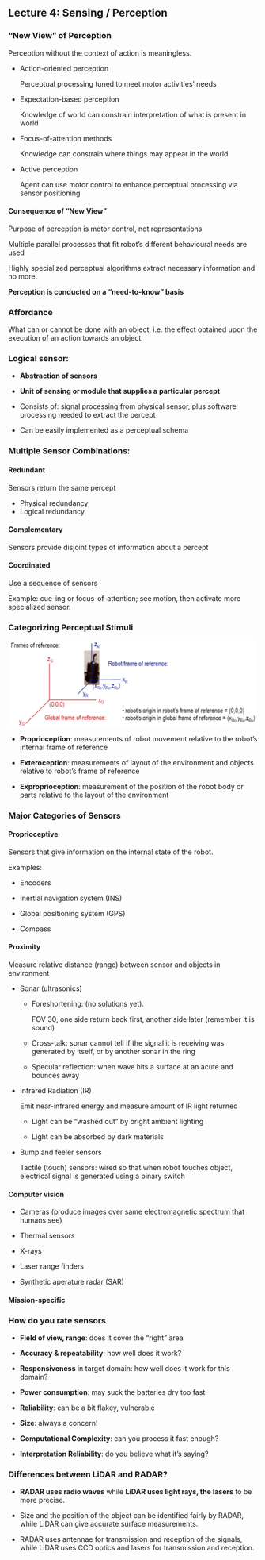 ## Lecture 4: Sensing / Perception

### “New View” of Perception

Perception without the context of action is meaningless.

- Action-oriented perception

  Perceptual processing tuned to meet motor activities’ needs

- Expectation-based perception

  Knowledge of world can constrain interpretation of what is present in world

- Focus-of-attention methods

  Knowledge can constrain where things may appear in the world

- Active perception

  Agent can use motor control to enhance perceptual processing via sensor positioning

#### Consequence of “New View”

Purpose of perception is motor control, not representations

Multiple parallel processes that fit robot’s different behavioural needs are used

Highly specialized perceptual algorithms extract necessary information and no more.

**Perception is conducted on a “need-to-know” basis**



### Affordance

What can or cannot be done with an object, i.e. the effect obtained upon the execution of an action towards an object. 



### Logical sensor:

- **Abstraction of sensors**

- **Unit of sensing or module that supplies a particular percept**
- Consists of: signal processing from physical sensor, plus software processing needed to extract the percept
- Can be easily implemented as a perceptual schema



### Multiple Sensor Combinations:

#### Redundant

Sensors return the same percept

- Physical redundancy
- Logical redundancy



#### Complementary

Sensors provide disjoint types of information about a percept



#### Coordinated

Use a sequence of sensors

Example: cue-ing or focus-of-attention; see motion, then activate more specialized sensor.



### Categorizing Perceptual Stimuli

<img src="figures/04-reference.png" alt="image-20200129012914425" style="zoom:50%;" />

- **Proprioception**: measurements of robot movement relative to the robot’s internal frame of reference 

- **Exteroception**: measurements of layout of the environment and objects relative to robot’s frame of reference

- **Exproprioception**: measurement of the position of the robot body or parts relative to the layout of the environment



### Major Categories of Sensors

#### Proprioceptive

Sensors that give information on the internal state of the robot.

Examples:

- Encoders

- Inertial navigation system (INS)

- Global positioning system (GPS)

- Compass



#### Proximity

Measure relative distance (range) between sensor and objects in environment

- Sonar (ultrasonics)

  - Foreshortening: (no solutions yet). 

    FOV 30, one side return back first, another side later (remember it is sound)

  - Cross-talk: sonar cannot tell if the signal it is receiving was generated by itself, or by another sonar in the ring
  - Specular reflection: when wave hits a surface at an acute and bounces away

- Infrared Radiation (IR)

  Emit near-infrared energy and measure amount of IR light returned

  - Light can be “washed out” by bright ambient lighting

  - Light can be absorbed by dark materials

- Bump and feeler sensors

  Tactile (touch) sensors: wired so that when robot touches object, electrical signal is generated using a binary switch



#### Computer vision

- Cameras (produce images over same electromagnetic spectrum that humans see)

- Thermal sensors

- X-rays

- Laser range finders

- Synthetic aperature radar (SAR)



#### Mission-specific



### How do you rate sensors

- **Field of view, range**: does it cover the “right” area

- **Accuracy & repeatability**: how well does it work?

- **Responsiveness** in target domain: how well does it work for this domain?

- **Power consumption**: may suck the batteries dry too fast

- **Reliability**: can be a bit flakey, vulnerable

- **Size**: always a concern!
- **Computational Complexity**: can you process it fast enough?

- **Interpretation Reliability**: do you believe what it’s saying?



### Differences between LiDAR and RADAR?

- **RADAR uses radio waves** while **LiDAR uses light rays, the lasers** to be more precise.

- Size and the position of the object can be identified fairly by RADAR, while LiDAR can give accurate surface measurements.

- RADAR uses antennae for transmission and reception of the signals, while LiDAR uses CCD optics and lasers for transmission and reception.
